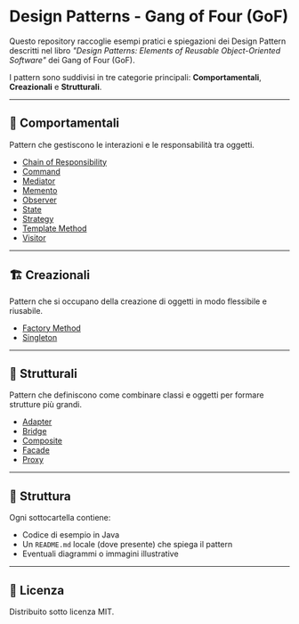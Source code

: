 # Design Patterns - Gang of Four (GoF)

Questo repository raccoglie esempi pratici e spiegazioni dei Design Pattern descritti nel libro *"Design Patterns: Elements of Reusable Object-Oriented Software"* dei Gang of Four (GoF).

I pattern sono suddivisi in tre categorie principali: **Comportamentali**, **Creazionali** e **Strutturali**.

---

## 🤖 Comportamentali

Pattern che gestiscono le interazioni e le responsabilità tra oggetti.

- [Chain of Responsibility](./GOF/Comportamentali/ChainOfResponsibilityPattern/)
- [Command](./GOF/Comportamentali/CommandPattern/)
- [Mediator](./GOF/Comportamentali/MediatorPattern/)
- [Memento](./GOF/Comportamentali/MementoPattern/)
- [Observer](./GOF/Comportamentali/ObserverPattern/)
- [State](./GOF/Comportamentali/StatePattern/)
- [Strategy](./GOF/Comportamentali/StrategyPattern/)
- [Template Method](./GOF/Comportamentali/TemplateMethodPattern/)
- [Visitor](./GOF/Comportamentali/VisitorPattern/)

---

## 🏗️ Creazionali

Pattern che si occupano della creazione di oggetti in modo flessibile e riusabile.

- [Factory Method](./GOF/Creazionali/FactoryMethodPattern/)
- [Singleton](./GOF/Creazionali/SingletonPattern/)

---

## 🧱 Strutturali

Pattern che definiscono come combinare classi e oggetti per formare strutture più grandi.

- [Adapter](./GOF/Strutturali/AdapterPattern/)
- [Bridge](./GOF/Strutturali/BridgePattern/)
- [Composite](./GOF/Strutturali/CompositePattern/)
- [Facade](./GOF/Strutturali/FacadePattern/)
- [Proxy](./GOF/Strutturali/ProxyPattern/)

---

## 📁 Struttura

Ogni sottocartella contiene:
- Codice di esempio in Java
- Un `README.md` locale (dove presente) che spiega il pattern
- Eventuali diagrammi o immagini illustrative


---

## 📝 Licenza

Distribuito sotto licenza MIT.
